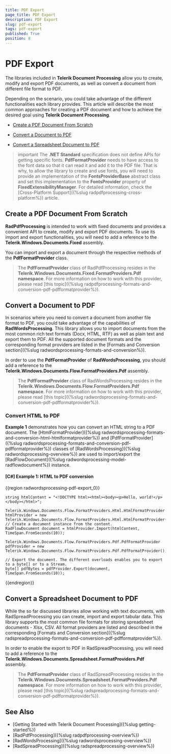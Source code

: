```yaml
---
title: PDF Export
page_title: PDF Export
description: PDF Export
slug: pdf-export
tags: pdf-export
published: True
position: 8
---
```


# PDF Export

The libraries included in **Telerik Document Processing** allow you to create, modify and export PDF documents, as well as convert a document from different file format to PDF.

Depending on the scenario, you could take advantage of the different functionalities each library provides. This article will describe the most common approaches for creating a PDF document and how to achieve the desired goal using **Telerik Document Processing**.

* [Create a PDF Document From Scratch](#create-a-pdf-document-from-scratch)

* [Convert a Document to PDF](#convert-a-document-to-pdf)

* [Convert a Spreadsheet Document to PDF](#convert-a-spreadsheet-document-to-pdf)

>important The **.NET Standard** specification does not define APIs for getting specific fonts. **PdfFormatProvider** needs to have access to the font data so that it can read it and add it to the PDF file. That is why, to allow the library to create and use fonts, you will need to provide an implementation of the **FontsProviderBase** abstract class and set this implementation to the **FontsProvider** property of **FixedExtensibilityManager**. For detailed information, check the [Cross-Platform Support]({%slug radpdfprocessing-cross-platform%}) article.

## Create a PDF Document From Scratch

**RadPdfProcessing** is intended to work with fixed documents and provides a convenient API to create, modify and export PDF documents. To use its import and export functionalities, you will need to add a reference to the **Telerik.Windows.Documents.Fixed** assembly. 

You can import and export a document through the respective methods of the **PdfFormatProvider** class.

>The **PdfFormatProvider** class of RadPdfProcessing resides in the **Telerik.Windows.Documents.Fixed.FormatProviders.Pdf namespace**. For more information on how to work with this provider, please read [this topic]({%slug radpdfprocessing-formats-and-conversion-pdf-pdfformatprovider%}).

## Convert a Document to PDF

In scenarios where you need to convert a document from another file format to PDF, you could take advantage of the capabilities of **RadWordsProcessing**. This library allows you to import documents from the most common rich text formats (Docx, HTML, RTF) as well as plain text and export them to PDF. All the supported document formats and the corresponding format providers are listed in the [Formats and Conversion section]({%slug radwordsprocessing-formats-and-conversion%}). 

In order to use the **PdfFormatProvider** of **RadWordsProcessing**, you should add a reference to  the **Telerik.Windows.Documents.Flow.FormatProviders.Pdf** assembly.

>The **PdfFormatProvider** class of RadWordsProcessing resides in the **Telerik.Windows.Documents.Flow.FormatProviders.Pdf namespace**. For more information on how to work with this provider, please read [this topic]({%slug radwordsprocessing-formats-and-conversion-pdf-pdfformatprovider%}).


### Convert HTML to PDF

**Example 1** demonstrates how you can convert an HTML string to a PDF document. The [HtmlFormatProvider]({%slug radwordsprocessing-formats-and-conversion-html-htmlformatprovider%}) and [PdfFormatProvider]({%slug radwordsprocessing-formats-and-conversion-pdf-pdfformatprovider%}) classes of [RadWordsProcessing]({%slug radwordsprocessing-overview%}) are used to import/export the [RadFlowDocument]({%slug radwordsprocessing-model-radflowdocument%}) instance. 

#### [C#] Example 1: HTML to PDF conversion

{{region radwordsprocessing-pdf-export_0}}

	string htmlContent = "<!DOCTYPE html><html><body><p>Hello, world!</p></body></html>";
	
    Telerik.Windows.Documents.Flow.FormatProviders.Html.HtmlFormatProvider htmlProvider = new Telerik.Windows.Documents.Flow.FormatProviders.Html.HtmlFormatProvider();
	// Create a document instance from the content.
    RadFlowDocument document = htmlProvider.Import(htmlContent, TimeSpan.FromSeconds(10));

    Telerik.Windows.Documents.Flow.FormatProviders.Pdf.PdfFormatProvider pdfProvider = new Telerik.Windows.Documents.Flow.FormatProviders.Pdf.PdfFormatProvider();

	// Export the document. The different overloads enables you to export to a byte[] or to a Stream.
    byte[] pdfBytes = pdfProvider.Export(document, TimeSpan.FromSeconds(10));
{{endregion}}

## Convert a Spreadsheet Document to PDF

While the so far discussed libraries allow working with text documents, with RadSpreadProcessing you can create, import and export tabular data. This library supports the most common file formats for storing spreadsheet documents - Xlsx, CSV. All format providers are listed and described in the corresponding [Formats and Conversion section]({%slug radspreadprocessing-formats-and-conversion-pdf-pdfformatprovider%}). 

In order to enable the export to PDF in RadSpreadProcessing, you will need to add a reference to the **Telerik.Windows.Documents.Spreadsheet.FormatProviders.Pdf** assembly.

>The **PdfFormatProvider** class of RadSpreadProcessing resides in the **Telerik.Windows.Documents.Spreadsheet.FormatProviders.Pdf namespace**. For more information on how to work with this provider, please read [this topic]({%slug radspreadprocessing-formats-and-conversion-pdf-pdfformatprovider%}).

## See Also

* [Getting Started with Telerik Document Processing]({%slug getting-started%})
* [RadPdfProcessing]({%slug radpdfprocessing-overview%})
* [RadWordsProcessing]({%slug radwordsprocessing-overview%})
* [RadSpreadProcessing]({%slug radspreadprocessing-overview%})
